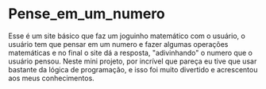 # Pense_em_um_numero
Esse é um site básico que faz um joguinho matemático com o usuário, o usuário tem que pensar em um numero e fazer algumas operações matemáticas e no final o site dá a resposta, "adivinhando" o numero que o usuário pensou. Neste mini projeto, por incrível que pareça eu tive que usar bastante da lógica de programação, e isso foi muito divertido e acrescentou aos meus conhecimentos.
